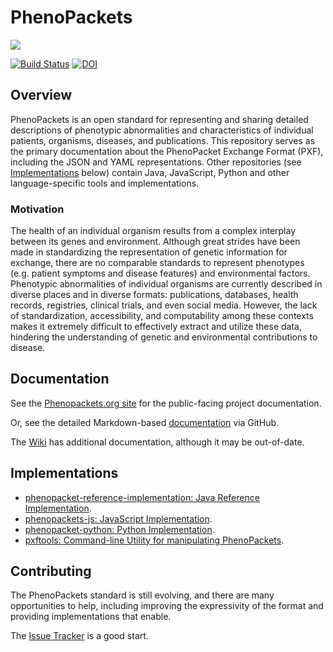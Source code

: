 # PhenoPackets

[![](http://phenopackets.org/site/PhenoPackets_Logo.png)](http://phenopackets.org)

[![Build Status](https://travis-ci.org/phenopackets/phenopacket-format.svg?branch=master)](https://travis-ci.org/phenopackets/patient-phenotype-submission-format)
[![DOI](https://zenodo.org/badge/DOI/10.5281/zenodo.46742.svg)](https://doi.org/10.5281/zenodo.46742)  


##  Overview

PhenoPackets is an open standard for representing and sharing detailed descriptions of phenotypic abnormalities and characteristics of individual patients, organisms, diseases, and publications. This repository serves as the primary documentation about the PhenoPacket Exchange Format (PXF), including the JSON and YAML representations. Other repositories (see [Implementations](#implementations) below) contain Java, JavaScript, Python and other language-specific tools and implementations.

### Motivation

The health of an individual organism results from a complex interplay between its genes and environment. Although great strides have been made in standardizing the representation of genetic information for exchange, there are no comparable standards to represent phenotypes (e.g. patient symptoms and disease features) and environmental factors. Phenotypic abnormalities of individual organisms are currently described in diverse places and in diverse formats: publications, databases, health records, registries, clinical trials, and even social media. However, the lack of standardization, accessibility, and computability among these contexts makes it extremely difficult to effectively extract and utilize these data, hindering the understanding of genetic and environmental contributions to disease. 


## Documentation

See the [Phenopackets.org site](http://phenopackets.org) for the public-facing project documentation.

Or, see the detailed Markdown-based [documentation](https://github.com/phenopackets/phenopacket-format/blob/master/docs/content/Overview.md) via GitHub.

The [Wiki](https://github.com/phenopackets/phenopacket-format/wiki/Getting-Started) has additional documentation, although it may be out-of-date.

## Implementations

- [phenopacket-reference-implementation: Java Reference Implementation](https://github.com/phenopackets/phenopacket-reference-implementation).
- [phenopackets-js: JavaScript Implementation](https://github.com/phenopackets/phenopackets-js).
- [phenopacket-python: Python Implementation](https://github.com/phenopackets/phenopacket-python).
- [pxftools: Command-line Utility for manipulating PhenoPackets](https://github.com/phenopackets/pxftools).

## Contributing

The PhenoPackets standard is still evolving, and there are many opportunities to help, including improving the expressivity of the format and providing implementations that enable.

The [Issue Tracker](https://github.com/phenopackets/phenopacket-format/issues/) is a good start.


